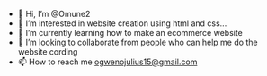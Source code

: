 - 👋 Hi, I’m @Omune2
- 👀 I’m interested in website creation using html and css...
- 🌱 I’m currently learning how to make an ecommerce website 
- 💞️ I’m looking to collaborate from people who can help me do the website cording
- 📫 How to reach me ogwenojulius15@gmail.com 

<!---
Omune2/Omune2 is a ✨ special ✨ repository because its `README.md` (this file) appears on your GitHub profile.
You can click the Preview link to take a look at your changes.
--->
